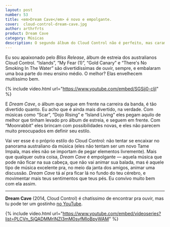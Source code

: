 ```yaml
---
layout: post
number: 53
title: <em>Dream Cave</em> é novo e empolgante.
cover:  cloud-control-dream-cave.jpg
author: arthrfrts
product: Dream Cave
category: Músicas
description: O segundo álbum do Cloud Control não é perfeito, mas caramba como é bom.
---
```


Eu sou apaixonado pelo _Bliss Release_, álbum de estreia dos australianos Cloud Control. “Islands”, “My Fear (1)”, “Gold Canary” e “There's No Smoking In The Water” são divertidíssimas de ouvir, sempre, e embalaram uma boa parte do meu ensino médio. O melhor? Elas envelhecem muitíssimo bem.

{% include video.html url="https://www.youtube.com/embed/SGSij0-cljI" %}

E _Dream Cave_, o álbum que segue em frente na carreira da banda, é tão divertido quanto. Eu acho que é ainda mais divertido, na verdade. Com músicas como “Scar”, “Dojo Rising” e “Island Living” eles pegam aquilo de melhor que tinham levado pro álbum de estreia, e seguem em frente. Com “Moonrabbit” eles brincam com possibilidades novas, e eles não parecem muito preocupados em definir seu estilo.

Vai ver esse é o próprio estilo do Cloud Control: não tentar se encaixar no panorama australiano da música (eles não tentam ser um novo Tame Impala, mas eles não se importam de pegar elementos livremente). Mais que qualquer outra coisa, _Dream Cave_ é empolgante — aquela música que pode não ficar na sua cabeça, que não vai animar sua balada, mas é aquele tipo de música excelente pra, no meio da janta dos amigos, animar uma discussão. _Dream Cave_ tá aí pra ficar lá no fundo do teu cérebro, e movimentar mais teus sentimentos que teus pés. Eu convivo muito bem com ela assim.

---

**Dream Cave** (2014, Cloud Control) é chatíssimo de encontrar pra ouvir, mas tu pode ter um gostinho [no YouTube](https://www.youtube.com/playlist?list=PLCVn_SjQADMMrINZI3mM0syfMIoBpyWAM).

{% include video.html url="https://www.youtube.com/embed/videoseries?list=PLCVn_SjQADMMrINZI3mM0syfMIoBpyWAM" %}

